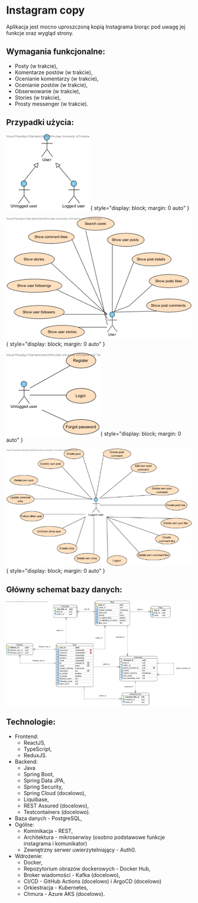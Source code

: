 # Instagram copy 
Aplikacja jest mocno uproszczoną kopią Instagrama biorąc pod uwagę jej funkcje oraz wygląd strony.       

## Wymagania funkcjonalne:
* Posty (w trakcie),
* Komentarze postów (w trakcie),
* Ocenianie komentarzy (w trakcie),
* Ocenianie postów (w trakcie),
* Obserwowanie (w trakcie),
* Stories (w trakcie),
* Prosty messenger (w trakcie).

## Przypadki użycia:
![Dziedziczenie aktorów](project/inheritance.png){ style="display: block; margin: 0 auto" }

![Użytkownik](project/user.png){ style="display: block; margin: 0 auto" }

![Unlogged user](project/unlogged-user.png){ style="display: block; margin: 0 auto" }

![Logged user](project/logged-user.png){ style="display: block; margin: 0 auto" }

## Główny schemat bazy danych:
![Główny schemat bazy danych](project/instagram.png)

## Technologie:
* Frontend:
    * ReactJS,
    * TypeScript,
    * ReduxJS.
* Backend:
    * Java
    * Spring Boot,
    * Spring Data JPA,
    * Spring Security,
	* Spring Cloud (docelowo),
	* Liquibase,
	* REST Assured (docelowo),
	* Testcontainers (docelowo).
 * Baza danych - PostgreSQL,
 * Ogólne:
    * Kominikacja - REST,
	* Architektura - mikroserwisy (osobno podstawowe funkcje instagrama i komunikator)
    * Zewnętrzny serwer uwierzytelniający - Auth0.
 * Wdrożenie:
    * Docker,
    * Repozytorium obrazów dockerowych - Docker Hub,
	* Broker wiadomości - Kafka (docelowo),
	* CI/CD - GitHub Actions (docelowo) i ArgoCD (docelowo)
    * Orkiestracja - Kubernetes,
    * Chmura - Azure AKS (docelowo).
